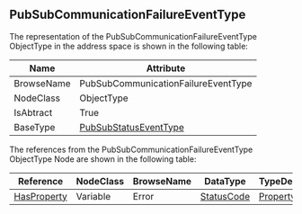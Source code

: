 <!-- objecttype -->
## PubSubCommunicationFailureEventType
The representation of the PubSubCommunicationFailureEventType ObjectType in the address space is shown in the following table:  

|Name|Attribute|
|---|---|
|BrowseName|PubSubCommunicationFailureEventType|
|NodeClass|ObjectType|
|IsAbtract|True|
|BaseType|[PubSubStatusEventType](../../../Part14/ObjectTypes/PubSubStatusEventType/readme.md)|

The references from the PubSubCommunicationFailureEventType ObjectType Node are shown in the following table:  

|Reference|NodeClass|BrowseName|DataType|TypeDefinition|ModellingRule|
|---|---|---|---|---|---|
|[HasProperty](../../../Part3/ReferenceTypes/HasProperty/readme.md)|Variable|Error|[StatusCode](../../../Part4/DataTypes/StatusCode/readme.md)|[PropertyType](../../Part5/VariableTypes/PropertyType/readme.md)|[Mandatory](../../Objects/Mandatory/readme.md)|

